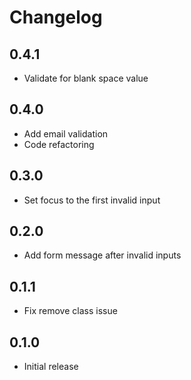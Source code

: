 # Changelog

## 0.4.1

* Validate for blank space value

## 0.4.0

* Add email validation
* Code refactoring

## 0.3.0

* Set focus to the first invalid input

## 0.2.0

* Add form message after invalid inputs

## 0.1.1

* Fix remove class issue

## 0.1.0

* Initial release
